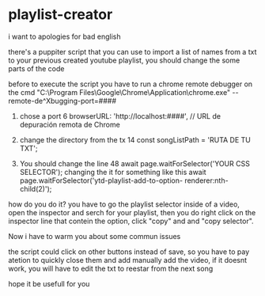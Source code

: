 # playlist-creator
i want to apologies for bad english

there's a puppiter script that you can use to import a list of names from a txt to your previous created youtube playlist, you should change the some parts of the code

before to execute the script you have to run a chrome remote debugger on the cmd
"C:\Program Files\Google\Chrome\Application\chrome.exe" --remote-de^Xbugging-port=####

1. chose a port
         6   browserURL: 'http://localhost:####', // URL de depuración remota de Chrome

2. change the directory from the tx
        14   const songListPath = 'RUTA DE TU TXT';

3. You should change the line 48
     await page.waitForSelector('YOUR CSS SELECTOR');
     changing the it for something like this                     await page.waitForSelector('ytd-playlist-add-to-option-       renderer:nth-child(2)');

how do you do it? you have to go the playlist selector inside of a video, open the inspector and serch for your playlist, then you do right click on the inspector line that contein the option, click "copy" and and "copy selector".

Now i have to warm you about some commun issues

the script could click on other buttons instead of save, so you have to pay atetion to quickly close them and add manually add the video, if it doesnt work, you will have to edit the txt to reestar from the next song

hope it be usefull for you
